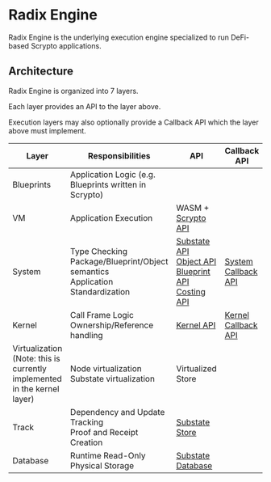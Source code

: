 # Radix Engine

Radix Engine is the underlying execution engine specialized to run DeFi-based Scrypto applications.

## Architecture

Radix Engine is organized into 7 layers.

Each layer provides an API to the layer above.

Execution layers may also optionally provide a Callback API which the layer above must implement.

| Layer                                                                       | Responsibilities                                                                   | API                                                                                                                                                                                                                                                                              | Callback API                                             | Implementation(s)                                                                                          |
|-----------------------------------------------------------------------------|------------------------------------------------------------------------------------|----------------------------------------------------------------------------------------------------------------------------------------------------------------------------------------------------------------------------------------------------------------------------------|----------------------------------------------------------|------------------------------------------------------------------------------------------------------------|
| Blueprints                                                                  | Application Logic (e.g. Blueprints written in Scrypto)                             |                                                                                                                                                                                                                                                                                  |                                                          | [Native Blueprints](src/blueprints)<br>[Scrypto Blueprints](../radix-engine-tests/tests/blueprints)        | 
| VM                                                                          | Application Execution                                                              | WASM + [Scrypto API](../scrypto/src/engine/scrypto_env.rs)                                                                                                                                                                                                                       |                                                          | [VM](src/vm)                                                                                               |
| System                                                                      | Type Checking<br>Package/Blueprint/Object semantics<br>Application Standardization | [Substate API](../radix-engine-interface/src/api/locked_substate_api)<br>[Object API](../radix-engine-interface/src/api/object_api.rs)<br>[Blueprint API](../radix-engine-interface/src/api/blueprint_api.rs)<br>[Costing API](../radix-engine-interface/src/api/costing_api.rs) | [System Callback API](src/system/system_callback_api.rs) | [System](src/system)                                                                                       |
| Kernel                                                                      | Call Frame Logic<br>Ownership/Reference handling                                   | [Kernel API](src/kernel/kernel_api.rs)                                                                                                                                                                                                                                           | [Kernel Callback API](src/kernel/kernel_callback_api.rs) | [Kernel](src/kernel)                                                                                       |
| Virtualization<br>(Note: this is currently implemented in the kernel layer) | Node virtualization<br>Substate virtualization                                     | Virtualized Store                                                                                                                                                                                                                                                                |                                                          | [Node Virtualization](src/system/system_modules/virtualization)                                            |
| Track                                                                       | Dependency and Update Tracking<br>Proof and Receipt Creation                       | [Substate Store](src/track/interface.rs)                                                                                                                                                                                                                                         |                                                          | [Track](src/track)                                                                                         |
| Database                                                                    | Runtime Read-Only Physical Storage                                                 | [Substate Database](../radix-engine-store-interface/src/interface.rs)                                                                                                                                                                                                            |                                                          | [InMemoryDB](../radix-engine-stores/src/memory_db.rs)<br>[RocksDB](../radix-engine-stores/src/rocks_db.rs) |
